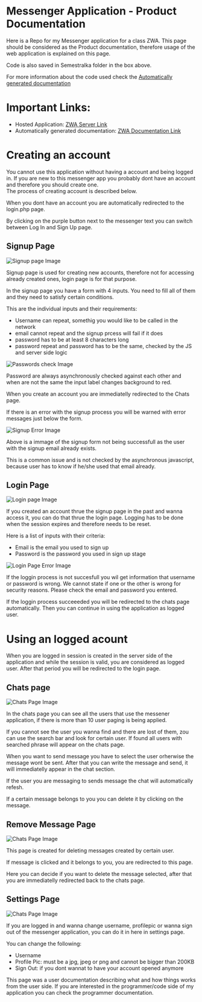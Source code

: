 # Messenger Application - Product Documentation

Here is a Repo for my Messenger application for a class ZWA.
This page should be considered as the Product documentation,
therefore usage of the web application is explained on this page. 

Code is also saved in Semestralka folder in the box above. 

For more information about the code used check the [Automatically generated documentation](https://zwa.toad.cz/~janakja5/Semestralka/docs/api/)

# Important Links:

- Hosted Application: [ZWA Server Link](https://zwa.toad.cz/~janakja5/Semestralka/login.php)
- Automatically generated documentation: [ZWA Documentation Link](https://zwa.toad.cz/~janakja5/Semestralka/docs/api/)

# Creating an account

You cannot use this application without having a account and being logged in. 
If you are new to this messenger app you probably dont have an account and therefore you should create one.  
The process of creating account is described below.

When you dont have an account you are automatically redirected to the login.php page.

By clicking on the purple button next to the messenger text you can switch between Log In and Sign Up page.

## Signup Page

![Signup page Image](https://github.com/jakubjanak2004/messenger-repo/blob/main/Semestralka/images/Sn%C3%ADmka%20obrazovky%202023-12-28%20o%205.31.55%E2%80%AFPM.png)

Signup page is used for creating new accounts, therefore not for accessing already created ones, login page is for that purpose.

In the signup page you have a form with 4 inputs. You need to fill all of them and they need to satisfy certain conditions.

This are the individual inputs and their requirements:
- Username can repeat, somethig you would like to be called in the network
- email cannot repeat and the signup prcess will fail if it does
- password has to be at least 8 characters long
- password repeat and password has to be the same, checked by the JS and server side logic

![Passwords check Image](https://github.com/jakubjanak2004/messenger-repo/blob/main/Semestralka/images/Sn%C3%ADmka%20obrazovky%202023-12-28%20o%206.04.13%E2%80%AFPM.png)

Password are always asynchronously checked against each other and when are not the same the input label changes background to red.

When you create an account you are immediatelly redirected to the Chats page.

If there is an error with the signup process you will be warned with error messages just below the form.

![Signup Error Image](https://github.com/jakubjanak2004/messenger-repo/blob/main/Semestralka/images/Sn%C3%ADmka%20obrazovky%202023-12-28%20o%206.04.30%E2%80%AFPM.png)

Above is a immage of the signup form not being successfull as the user with the signup email already exists.

This is a common issue and is not checked by the asynchronous javascript,
because user has to know if he/she used that email already.

## Login Page

![Login page Image](https://github.com/jakubjanak2004/messenger-repo/blob/main/Semestralka/images/Sn%C3%ADmka%20obrazovky%202023-12-28%20o%205.31.48%E2%80%AFPM.png)

If you created an account thrue the signup page in the past and wanna access it,
you can do that thrue the login page.
Logging has to be done when the session expires and therefore needs to be reset.

Here is a list of inputs with their criteria:
- Email is the email you used to sign up
- Password is the password you used in sign up stage

![Login Page Error Image](https://github.com/jakubjanak2004/messenger-repo/blob/main/Semestralka/images/Sn%C3%ADmka%20obrazovky%202023-12-28%20o%206.03.52%E2%80%AFPM.png)

If the loggin process is not succesfull you wil get information that username or password is wrong.
We cannot state if one or the other is  wrong for security reasons. Please check the email and password you entered.

If the loggin process succeeeded you will be redirected to the chats page automatically.
Then you can continue in using the application as logged user.

# Using an logged acount

When you are logged in session is created in the server side of the application and while the session is valid,
you are considered as logged user. After that period you will be redirected to the login page.

## Chats page

![Chats Page Image](https://github.com/jakubjanak2004/messenger-repo/blob/main/Semestralka/images/Sn%C3%ADmka%20obrazovky%202023-12-28%20o%205.32.06%E2%80%AFPM.png)

In the chats page you can see all the users that use the messener application,
if there is more than 10 user paging is being applied.

If you cannot see the user you wanna find and there are lost of them,
zou can use the search bar and look for certain user. If found all users with searched phrase will appear on the chats page.

When you want to send message you have to select the user orherwise the message wont be sent.
After that you can write the message and send, it will immediatelly appear in the chat section.

If the user you are messaging to sends message the chat will automatically refesh.

If a certain message belongs to you you can delete it by clicking on the message.

## Remove Message Page

![Chats Page Image](https://github.com/jakubjanak2004/messenger-repo/blob/main/Semestralka/images/Sn%C3%ADmka%20obrazovky%202023-12-28%20o%205.39.24%E2%80%AFPM.png)

This page is created for deleting messages created by certain user.

If message is clicked and it belongs to you, you are redirected to this page.

Here you can decide if you want to delete the message selected, 
after that you are immediatelly redirected back to the chats page.

## Settings Page

![Chats Page Image](https://github.com/jakubjanak2004/messenger-repo/blob/main/Semestralka/images/Sn%C3%ADmka%20obrazovky%202023-12-28%20o%205.32.13%E2%80%AFPM.png)

If you are logged in and wanna change username, profilepic or wanna sign out of the messenger application,
you can do it in here in settings page.

You can change the following:
- Username
- Profile Pic: must be a jpg, jpeg or png and cannot be bigger than 200KB
- Sign Out: if you dont wannat to have your account opened anymore

This page was a user documentation describing what and how things works from the user side.
If you are interested in the programmer/code side of my application you can check the programmer documentation.